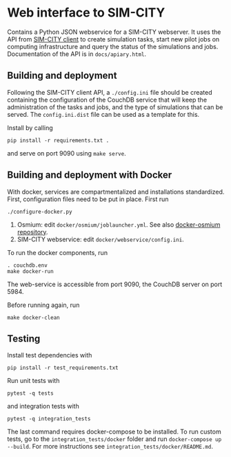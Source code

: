 # Web interface to SIM-CITY

Contains a Python JSON webservice for a SIM-CITY webserver. It uses the API from [SIM-CITY client](https://github.com/NLeSC/sim-city-client) to create simulation tasks, start new pilot jobs on computing infrastructure and query the status of the simulations and jobs. Documentation of the API is in `docs/apiary.html`.

## Building and deployment

Following the SIM-CITY client API, a `./config.ini` file should be created containing the configuration of the CouchDB service that will keep the administration of the tasks and jobs, and the type of simulations that can be served. The `config.ini.dist` file can be used as a template for this.

Install by calling
```
pip install -r requirements.txt .
```
and serve on port 9090 using `make serve`.

## Building and deployment with Docker

With docker, services are compartmentalized and installations standardized. First, configuration files need to be put in place. First run 

    ./configure-docker.py

1. Osmium: edit `docker/osmium/joblauncher.yml`. See also [docker-osmium repository](https://github.com/NLeSC/docker-osmium).
2. SIM-CITY webservice: edit `docker/webservice/config.ini`.

To run the docker components, run

    . couchdb.env
    make docker-run

The web-service is accessible from port 9090, the CouchDB server on port 5984.

Before running again, run

    make docker-clean

## Testing

Install test dependencies with
```
pip install -r test_requirements.txt
```
Run unit tests with
```
pytest -q tests
```
and integration tests with
```
pytest -q integration_tests
```
The last command requires docker-compose to be installed. To run custom tests, go to the `integration_tests/docker` folder and run `docker-compose up --build`. For more instructions see `integration_tests/docker/README.md`.
